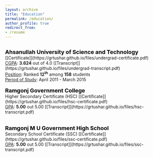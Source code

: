 ```yaml
---
layout: archive
title: "Education"
permalink: /education/
author_profile: true
redirect_from:
- /resume
---
```

<br/>
    <span style="color:black; font-weight:bold; font-size:18px">Ahsanullah University of Science and Technology</span> [[Certificate]](https://grtushar.github.io/files/undergrad-certificate.pdf)<br/>
    <span style="text-decoration:underline;">CGPA</span>: <span style="font-weight:bold;">3.624</span> out of 4.0 [[Transcript]](https://grtushar.github.io/files/undergrad-transcript.pdf)<br/>
    <span style="text-decoration:underline;">Position</span>: Ranked <span style="font-weight:bold;">12<sup>th</sup></span> among <span style="font-weight:bold;">158</span> students<br/>
    <span style="text-decoration:underline;">Period of Study</span>: April 2011 - March 2015<br/>
<br/>
    <span style="color:black; font-weight:bold; font-size:18px">Ramgonj Government College</span><br/>
    Higher Secondary Certificate (HSC) [[Certificate]](https://grtushar.github.io/files/hsc-certificate.pdf)<br/>
    <span style="text-decoration:underline;">GPA</span>: <span style="font-weight:bold;">5.00</span> out 5.00 [[Transcript]](https://grtushar.github.io/files/hsc-transcript.pdf)<br/><br/>
<br/>
    <span style="color:black; font-weight:bold; font-size:18px">Ramgonj M U Government High School</span><br/>
    Secondary School Certificate (SSC) [[Certificate]](https://grtushar.github.io/files/ssc-certificate.pdf)<br/>
    <span style="text-decoration:underline;">GPA</span>: <span style="font-weight:bold;">5.00</span> out 5.00 [[Transcript]](https://grtushar.github.io/files/ssc-transcript.pdf)<br/><br/>
<br/>
